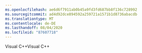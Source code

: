 ```yaml
---
ms.openlocfilehash: ae6d6f7911ab0b45a9fd3fd687bb8f136c728992
ms.sourcegitcommit: ad4d92dce894592a259721a1571b1d8736abacdb
ms.translationtype: MT
ms.contentlocale: de-DE
ms.lasthandoff: 08/04/2020
ms.locfileid: "87607718"
---
```

<span data-ttu-id="6c0cc-101">Visual C\+\+</span><span class="sxs-lookup"><span data-stu-id="6c0cc-101">Visual C\+\+</span></span>
